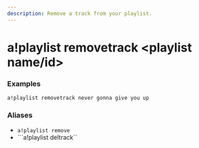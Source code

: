 ```yaml
---
description: Remove a track from your playlist.
---
```


# a!playlist removetrack &lt;playlist name/id&gt;

### Examples

```text
a!playlist removetrack never gonna give you up
```

### Aliases

* `a!playlist remove`
* ```a!playlist deltrack``

